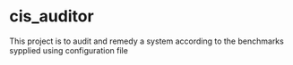 # cis_auditor
This project is to audit and remedy a system according to the benchmarks sypplied using configuration file
